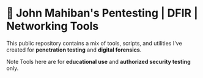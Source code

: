 # 🧰 John Mahiban's Pentesting | DFIR | Networking Tools

This public repository contains a mix of tools, scripts, and utilities I've created for **penetration testing** and **digital forensics**.

Note 
Tools here are for **educational use** and **authorized security testing** only.

